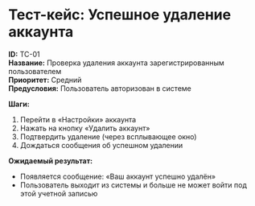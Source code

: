# Тест-кейс: Успешное удаление аккаунта
**ID:** TC-01                                                                                       
**Название:** Проверка удаления аккаунта зарегистрированным пользователем  
**Приоритет:** Средний  
**Предусловия:** Пользователь авторизован в системе

**Шаги:**
1. Перейти в «Настройки» аккаунта
2. Нажать на кнопку «Удалить аккаунт»
3. Подтвердить удаление (через всплывающее окно)
4. Дождаться сообщения об успешном удалении

**Ожидаемый результат:**
- Появляется сообщение: «Ваш аккаунт успешно удалён»
- Пользователь выходит из системы и больше не может войти под этой учетной записью
